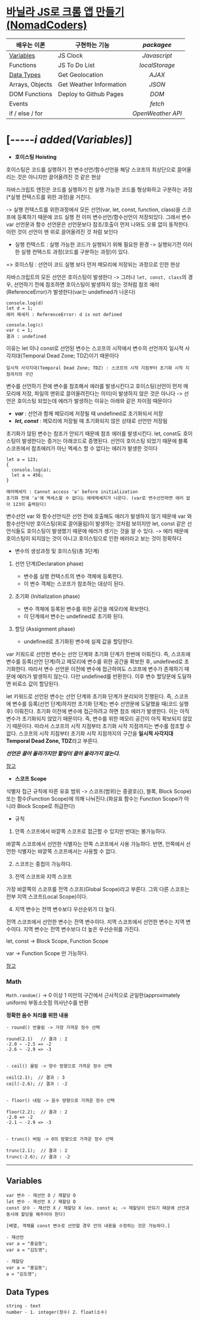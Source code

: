 # [바닐라 JS로 크롬 앱 만들기 (NomadCoders)](https://nomadcoders.co/javascript-for-beginners)



|배우는 이론|구현하는 기능|___packagee___|
|---|--------------|:----------:|
|[Variables](#variables)|JS Clock|*Javascript*|
|Functions|JS To Do List|*localStorage*|
|[Data Types](#data-types)|Get Geolocation|*AJAX*|
|Arrays, Objects|Get Weather Information|*JSON*|
|DOM Functions|Deploy to Github Pages|*DOM*|
|Events||*fetch*|
|if / else / for||*OpenWeather API*|



# [*-----i added(Variables)*]

- **호이스팅 Hoisting**

호이스팅은 코드를 실행하기 전 변수선언/함수선언을 해당 스코프의 최상단으로 끌어올리는 것은 아니지만 끌어올려진 것 같은 현상

자바스크립트 엔진은 코드를 실행하기 전 실행 가능한 코드를 형상화하고 구분하는 과정(*실행 컨텍스트를 위한 과정)을 거친다.

-> 실행 컨텍스트를 위한과정에서 모든 선언(var, let, const, function, class)을 스코프에 등록하기 때문에 코드 실행 전 이미 변수선언/함수선언이 저장되있다. 그래서 변수 var 선언문과 함수 선언문은 선언문보다 참조/호출이 먼저 나와도 오류 없이 동작한다. 이런 것이 선언이 맨 위로 끌어올려진 것 처럼 보인다

* 실행 컨텍스트 : 실행 가능한 코드가 실행되기 위해 필요한 환경 -> 실행되기전 이러한 실행 컨텍스트 과정(코드를 구분하는 과정)이 있다.

=> 호이스팅 : 선언이 코드 실행 보다 먼저 메모리에 저장되는 과정으로 인한 현상






자바스크립트의 모든 선언은 호이스팅이 발생한다 -> 그러나 `let, const, class`의 경우, 선언하기 전에 참조하면 호이스팅이 발생하지 않는 것처럼 참조 에러(ReferenceError)가 발생한다(var는 undefined가 나온다)

```
console.log(d)
let d = 1;
에러 메세지 : ReferenceError: d is not defined

console.log(c)
var c = 1;
결과 : undefined
```

이유는 let 이나 const로 선언된 변수는 스코프의 시작에서 변수의 선언까지 일시적 사각지대(Temporal Dead Zone; TDZ)이기 때문이다
```
일시적 사각지대(Temporal Dead Zone; TDZ) : 스코프의 시작 지점부터 초기화 시작 지점까지의 구간

```

변수를 선언하기 전에 변수를 참조해서 에러를 발생시킨다고 호이스팅(선언이 먼저 메모리에 저장, 파일의 맨위로 끌어올려진다는 의미)이 발생하지 않은 것은 아니다 -> 선언은 호이스팅 되었는데 에러가 발생하는 이유는 아래와 같은 차이점 때문이다

- ***var*** : 선언과 함께 메모리에 저장될 때 undefined로 초기화되서 저장
- ***let, const*** : 메모리에 저장될 때 초기화되지 않은 상태로 선언만 저장됨

초기화가 않된 변수는 참조가 안되기 때문에 참조 에러를 발생시킨다. let, const도 호이스팅이 발생한다는 증거는 아래코드로 증명된다.
선언이 호이스팅 되었기 때문에 블록 스코프에서 참조에러가 아닌 엑세스 할 수 없다는 에러가 발생한 것이다

```
let a = 123;
{
  console.log(a);
  let a = 456;
}

에러메세지 : Cannot access 'a' before initialization
초기화 전에 'a'에 액세스할 수 없다는 에레메세지가 나온다. (var로 변수선언하면 에러 없이 123이 출력된다)
```

변수선언 var 와 함수선언식은 선언 전에 호출해도 에러가 발생하지 않기 때문에 var 와 함수선언식만 호이스팅(위로 끌어올림)이 발생하는 것처럼 보이지만 let, const 같은 선언식들도 호이스팅이 발생했기 때문에 에러가 생기는 것을 알 수 있다.
-> 에러 때문에 호이스팅이 되지않는 것이 아니고 호이스팅으로 인한 에러라고 보는 것이 정확하다


- 변수의 생성과정 및 호이스팅(총 3단계)

1. 선언 단계(Declaration phase)
    - 변수를 실행 컨텍스트의 변수 객체에 등록한다.
    - 이 변수 객체는 스코프가 참조하는 대상이 된다.

2. 초기화 (Initialization phase)
    - 변수 객체에 등록된 변수를 위한 공간을 메모리에 확보한다.
    - 이 단계에서 변수는 undefined로 초기화 된다.

3. 할당 (Assignment phase)
    - undefined로 초기화된 변수에 실제 값을 할당한다.


var 키워드로 선언한 변수는 선언 단계와 초기화 단계가 한번에 이뤄진다. 즉, 스코프에 변수를 등록(선언 단계)하고 메모리에 변수를 위한 공간을 확보한 후, undefined로 초기화한다. 따라서 변수 선언문 이전에 변수에 접근하여도 스코프에 변수가 존재하기 때문에 에러가 발생하지 않는다. 다만 undefined를 반환한다. 이후 변수 할당문에 도달하면 비로소 값이 할당된다.

let 키워드로 선언된 변수는 선언 단계와 초기화 단계가 분리되어 진행된다. 즉, 스코프에 변수를 등록(선언 단계)하지만 초기화 단계는 변수 선언문에 도달했을 때(코드 실행 후) 이뤄진다. 초기화 이전에 변수에 접근하려고 하면 참조 에러가 발생한다. 이는 아직 변수가 초기화되지 않았기 때문이다. 즉, 변수를 위한 메모리 공간이 아직 확보되지 않았기 때문이다. 따라서 스코프의 시작 지점부터 초기화 시작 지점까지는 변수를 참조할 수 없다. 스코프의 시작 지점부터 초기화 시작 지점까지의 구간을 **일시적 사각지대 Temporal Dead Zone, TDZ**라고 부른다.




***선언은 끌어 올라가지만 할당이 끌어 올라가지 않는다.***

[참고](https://hanamon.kr/javascript-%ED%98%B8%EC%9D%B4%EC%8A%A4%ED%8C%85%EC%9D%B4%EB%9E%80-hoisting/)

- **스코프 Scope**

식별자 접근 규칙에 따른 유효 범위 -> 스코프(범위)는 중괄호({}, 블록, Block Scope) 또는 함수(Function Scope)에 의해 나눠진다.(화살표 함수는 Function Scope가 아니라 Block Scope로 취급한다)

- 규칙

1. 안쪽 스코프에서 바깥쪽 스코프로 접근할 수 있지만 반대는 불가능하다.

바깥쪽 스코프에서 선언한 식별자는 안쪽 스코프에서 사용 가능하다.
반면, 안쪽에서 선언한 식별자는 바깥쪽 스코프에서는 사용할 수 없다.

2. 스코프는 중첩이 가능하다.

3. 전역 스코프와 지역 스코프

가장 바깥쪽의 스코프를 전역 스코프(Global Scope)라고 부른다. 그외 다른 스코프는 전부 지역 스코프(Local Scope)이다.

4. 지역 변수는 전역 변수보다 우선순위가 더 높다.

전역 스코프에서 선언한 변수는 전역 변수이다.
지역 스코프에서 선언한 변수는 지역 변수이다.
지역 변수는 전역 변수보다 더 높은 우선순위를 가진다.


let, const -> Block Scope, Function Scope

var -> Function Scope 만 가능하다.





[참고](https://hanamon.kr/javascript-%EC%8A%A4%EC%BD%94%ED%94%84%EC%99%80-%EB%B3%80%EC%88%98%EC%84%A0%EC%96%B8%ED%82%A4%EC%9B%8C%EB%93%9C-%EC%B0%A8%EC%9D%B4%EC%A0%90/)




### Math

`Math.random()` -> 0 이상 1 미만의 구간에서 근사적으로 균일한(approximately uniform) 부동소숫점 의사난수를 반환

**정확한 음수 처리를 위한 내용**

```
- round() 반올림 -> 가장 가까운 정수 선택

round(2.1)   // 결과 : 2
-2.0 ~ -2.5 => -2
-2.6 ~ -2.9 => -3
 

- ceil() 올림 -> 양수 방향으로 가까운 정수 선택

ceil(2.1);  // 결과 : 3
ceil(-2.6); // 결과 : -2
 

- floor() 내림 -> 음수 방향으로 가까운 정수 선택

floor(2.2);  // 결과 : 2
-2.0 => -2
-2.1 ~ -2.9 => -3
 

- trunc() 버림 -> 0의 방향으로 가까운 정수 선택

trunc(2.1);  // 결과 : 2
trunc(-2.6); // 결과 : -2
```


---

## Variables
```
var 변수 - 재선언 O / 재할당 O
let 변수 - 재선언 X / 재할당 O
const 상수 - 재선언 X / 재할당 X (ex. const a; -> 재할당이 안되기 때문에 선언과 동시에 할당을 해주어야 한다)

[배열, 객체를 const 변수로 선언할 경우 안의 내용을 수정하는 것은 가능하다.]

- 재선언
var a = "홍길동";
var a = "김도영";

- 재할당
var a = "홍길동";
a = "김도영";
```



## Data Types
```
string - text
number - 1. integer(정수) 2. float(소수)
```
